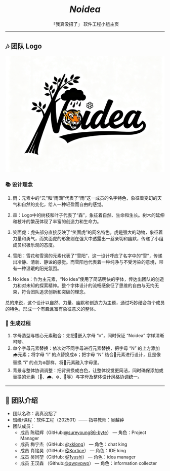 <div align="center">
	<h1><em>Noidea</em></h1>
	「我真没招了」 软件工程小组主页
</div>

---

## :notes: 团队 Logo
![团队 Logo](assets/logo.png)

### :books: 设计理念

1. 雨：元素中的“云”和“雨滴”代表了“雨”这一成员的名字特色，象征着变幻的天气和自然的变化，给人一种轻盈而自由的感觉。

2. 森：Logo中的树枝和叶子代表了“森”，象征着自然、生命和生长。树木的延伸和枝叶的繁茂体现了丰富的创造力和生命力。

3. 笑面虎：虎头部分直接反映了“笑面虎”的网名特色。虎是强大的动物，象征着力量和勇气，而笑面虎的形象则在强大中透露出一丝亲切和幽默，传递了小组成员积极乐观的态度。

4. 雪阳：雪花和雪滴的元素代表了“雪阳”，这一设计呼应了名字中的“雪”，传递出冷静、清新、静谧的感觉。而雪阳也代表着一种纯净与不受污染的意境，带有一种温暖的阳光氛围。

5. No idea：作为主元素，“No idea”使用了简洁明快的字体，传达出团队的创造力和对未知的探索精神。整个字体设计的流畅感象征了思维的自由与无拘无束，符合团队追求创新和突破的理念。

总的来说，这个设计以自然、力量、幽默和创造力为主题，通过巧妙结合每个成员的特色，形成一个有趣且富有象征意义的整体。

### :ledger: 生成过程

1. 字母造型与核心元素融合：先把🐯嵌入字母 “o”，同时保证 “Noidea” 字样清晰可辨。
2. 单个字母元素替换：依次对不同字母进行元素替换，把字母 “N” 的上方添加🌧️元素；将字母 “i” 的点替换成❄️；把字母 “N” 结合🌳元素进行设计，且是像替换 “i” 的点为❄️那样，将🌳元素融入字母里。
3. 背景与整体协调调整：把背景换成白色，让整体视觉更简洁，同时确保添加或替换的元素（🐯、🌧️、❄️、🌳等）与字母及整体设计风格协调统一。

---

## :star2: 团队介绍
- 团队名称：我真没招了
- 班级/课程：软件工程（202501）—— 指导教师：吴越钟
- 团队成员：
  - 成员 陈琨辉（GitHub:[@sureyoung86-byte](https://github.com/sureyoung86-byte)） — 角色：Project Manager
  - 成员 梅宇杰（GitHub: [@xklong](https://github.com/xklong)） — 角色：chat king
  - 成员 肖铭昊（GitHub: [@Kortice](https://github.com/Kortice)） — 角色：IDE king
  - 成员 吴同堃（GitHub: [@1yushi](https://github.com/1yushi)） — 角色：idea manager
  - 成员 王汉森 （Github:[@qwqvpwp](https://github.com/qwqvpwp)） — 角色：information collecter
